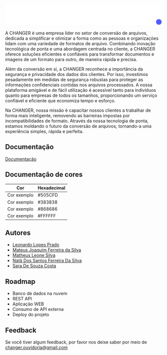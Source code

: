 ![Logo](/Designs/CHANGER..png)


A CHANGER é uma empresa líder no setor de conversão de arquivos, dedicada a simplificar e otimizar a forma como as pessoas e organizações lidam com uma variedade de formatos de arquivo. Combinando inovação tecnológica de ponta e uma abordagem centrada no cliente, a CHANGER oferece soluções eficientes e confiáveis para transformar documentos e imagens de um formato para outro, de maneira rápida e precisa.

Além da conversão em si, a CHANGER reconhece a importância da segurança e privacidade dos dados dos clientes. Por isso, investimos pesadamente em medidas de segurança robustas para proteger as informações confidenciais contidas nos arquivos processados. A nossa plataforma amigável e de fácil utilização é acessível tanto para indivíduos quanto para empresas de todos os tamanhos, proporcionando um serviço confiável e eficiente que economiza tempo e esforço.

Na CHANGER, nossa missão é capacitar nossos clientes a trabalhar de forma mais inteligente, removendo as barreiras impostas por incompatibilidades de formato. Através da nossa tecnologia de ponta, estamos moldando o futuro da conversão de arquivos, tornando-a uma experiência simples, rápida e perfeita.






## Documentação

[Documentação](https://bandteccom.sharepoint.com/:w:/r/sites/ClickJob/_layouts/15/Doc.aspx?sourcedoc=%7B7EF817D8-3A55-4E0F-B886-6C7DC00EB071%7D&file=CHANGER.docx&action=default&mobileredirect=true)



## Documentação de cores

| Cor               | Hexadecimal                                                |
| ----------------- | ---------------------------------------------------------------- |
| Cor exemplo       |  #505CFD |
| Cor exemplo       |  #383838 |
| Cor exemplo       |  #868686 |
| Cor exemplo       |  #FFFFFF |


## Autores

- [Leonardo Lopes Prado](https://github.com/LeonardoLopesPrado)
- [Mateus Joaquim Ferreira da Silva](https://github.com/MateusjfSilva)
- [Matheus Leone Silva](https://github.com/Matheu5Leone)
- [Natã Dos Santos Ferreira Da Silva](https://github.com/NataSFSilva)
- [Sara De Souza Costa](https://github.com/SaraSouzzz)

## Roadmap

- Banco de dados na nuvem
- REST API 
- Aplicação WEB
- Consumo de API externa
- Deploy do projeto


## Feedback

Se você tiver algum feedback, por favor nos deixe saber por meio de changer.ouvidoria@gmail.com

